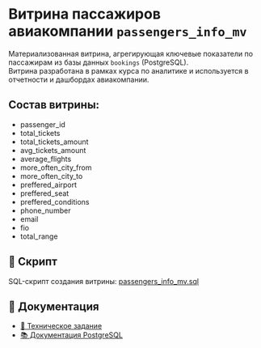 # Витрина пассажиров авиакомпании `passengers_info_mv`

Материализованная витрина, агрегирующая ключевые показатели по пассажирам из базы данных `bookings` (PostgreSQL).  
Витрина разработана в рамках курса по аналитике и используется в отчетности и дашбордах авиакомпании.

## Состав витрины:
- passenger_id
- total_tickets
- total_tickets_amount
- avg_tickets_amount
- average_flights
- more_often_city_from
- more_often_city_to
- preffered_airport
- preffered_seat
- preffered_conditions
- phone_number
- email
- fio
- total_range

## 📄 Скрипт

SQL-скрипт создания витрины: [passengers_info_mv.sql](./passengers_info_mv.sql)

## 📘 Документация

- [📄 Техническое задание](./tech_spec.md)
- [📚 Документация PostgreSQL](./docs/postgresql_doc_link.md)
